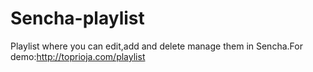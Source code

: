 Sencha-playlist
===============

Playlist where you can edit,add and delete manage them in Sencha.For demo:http://toprioja.com/playlist
